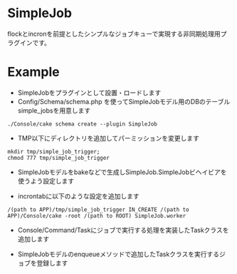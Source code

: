 SimpleJob
=========
flockとincronを前提としたシンプルなジョブキューで実現する非同期処理用プラグインです。

# Example

- SimpleJobをプラグインとして設置・ロードします
- Config/Schema/schema.php を使ってSimpleJobモデル用のDBのテーブルsimple_jobsを用意します

```
./Console/cake schema create --plugin SimpleJob
```

- TMP以下にディレクトリを追加してパーミッションを変更します

```
mkdir tmp/simple_job_trigger; 
chmod 777 tmp/simple_job_trigger
```  

- SimpleJobモデルをbakeなどで生成しSimpleJob.SimpleJobビヘイビアを使うよう設定します

- incrontabに以下のような設定を追加します

```
/(path to APP)/tmp/simple_job_trigger IN_CREATE /(path to APP)/Console/cake -root /(path to ROOT) SimpleJob.worker
```  

- Console/Command/Taskにジョブで実行する処理を実装したTaskクラスを追加します

- SimpleJobモデルのenqueueメソッドで追加したTaskクラスを実行するジョブを登録します
